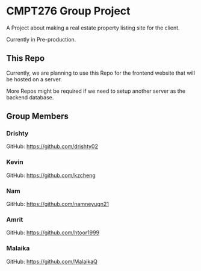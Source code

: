 # CMPT276 Group Project
A Project about making a real estate property listing site for the client.

Currently in Pre-production.


## This Repo
Currently, we are planning to use this Repo for the frontend website that will be hosted on a server.

More Repos might be required if we need to setup another server as the backend database.


## Group Members
### Drishty
GitHub: https://github.com/drishty02
	
### Kevin
GitHub: https://github.com/kzcheng
 
### Nam
GitHub: https://github.com/namneyugn21
 
### Amrit
GitHub: https://github.com/htoor1999
 
### Malaika
GitHub: https://github.com/MalaikaQ
